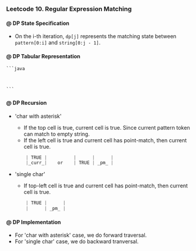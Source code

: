 ### Leetcode 10. Regular Expression Matching

#### @ DP State Specification
 - On the i-th iteration, `dp[j]` represents the matching state between `pattern[0:i]` and `string[0:j - 1]`.

#### @ DP Tabular Representation
    ```java
    
    
    
    ```

#### @ DP Recursion
 - 'char with asterisk'
    - If the top cell is true, current cell is true. Since current pattern token can match to empty string.
    - If the left cell is true and current cell has point-match, then current cell is true.
    ```java
        | TRUE |          |      |      |
        |_curr_|    or    | TRUE | _pm_ |
    ```

 - 'single char'
    - If top-left cell is true and current cell has point-match, then current cell is true.
    ```java
        | TRUE |      | 
        |      | _pm_ |
    ```

#### @ DP Implementation
 - For 'char with asterisk' case, we do forward traversal.
 - For 'single char' case, we do backward tranversal.

